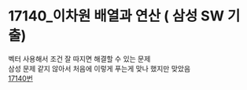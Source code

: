 # 17140_이차원 배열과 연산 ( 삼성 SW 기출) 

벡터 사용해서 조건 잘 따지면 해결할 수 있는 문제<br>
삼성 문제 같지 않아서 처음에 이렇게 푸는게 맞나 했지만 맞았음 <br>
[17140번](https://www.acmicpc.net/problem/17140)
